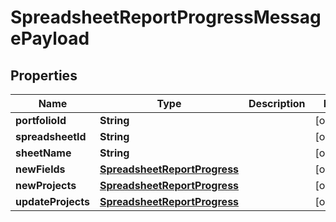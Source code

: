 
# SpreadsheetReportProgressMessagePayload

## Properties
Name | Type | Description | Notes
------------ | ------------- | ------------- | -------------
**portfolioId** | **String** |  |  [optional]
**spreadsheetId** | **String** |  |  [optional]
**sheetName** | **String** |  |  [optional]
**newFields** | [**SpreadsheetReportProgress**](SpreadsheetReportProgress.md) |  |  [optional]
**newProjects** | [**SpreadsheetReportProgress**](SpreadsheetReportProgress.md) |  |  [optional]
**updateProjects** | [**SpreadsheetReportProgress**](SpreadsheetReportProgress.md) |  |  [optional]



